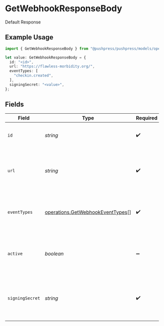 # GetWebhookResponseBody

Default Response

## Example Usage

```typescript
import { GetWebhookResponseBody } from "@pushpress/pushpress/models/operations";

let value: GetWebhookResponseBody = {
  id: "<id>",
  url: "https://flawless-morbidity.org/",
  eventTypes: [
    "checkin.created",
  ],
  signingSecret: "<value>",
};
```

## Fields

| Field                                                                                | Type                                                                                 | Required                                                                             | Description                                                                          |
| ------------------------------------------------------------------------------------ | ------------------------------------------------------------------------------------ | ------------------------------------------------------------------------------------ | ------------------------------------------------------------------------------------ |
| `id`                                                                                 | *string*                                                                             | :heavy_check_mark:                                                                   | A unique identifier for the webhook                                                  |
| `url`                                                                                | *string*                                                                             | :heavy_check_mark:                                                                   | The endpoint URL that will receive the webhook payloads                              |
| `eventTypes`                                                                         | [operations.GetWebhookEventTypes](../../models/operations/getwebhookeventtypes.md)[] | :heavy_check_mark:                                                                   | A list of event types that the webhook is subscribed to                              |
| `active`                                                                             | *boolean*                                                                            | :heavy_minus_sign:                                                                   | Indicates whether the webhook is currently active and receiving events               |
| `signingSecret`                                                                      | *string*                                                                             | :heavy_check_mark:                                                                   | A secret key used to sign the webhook payloads for security purposes                 |